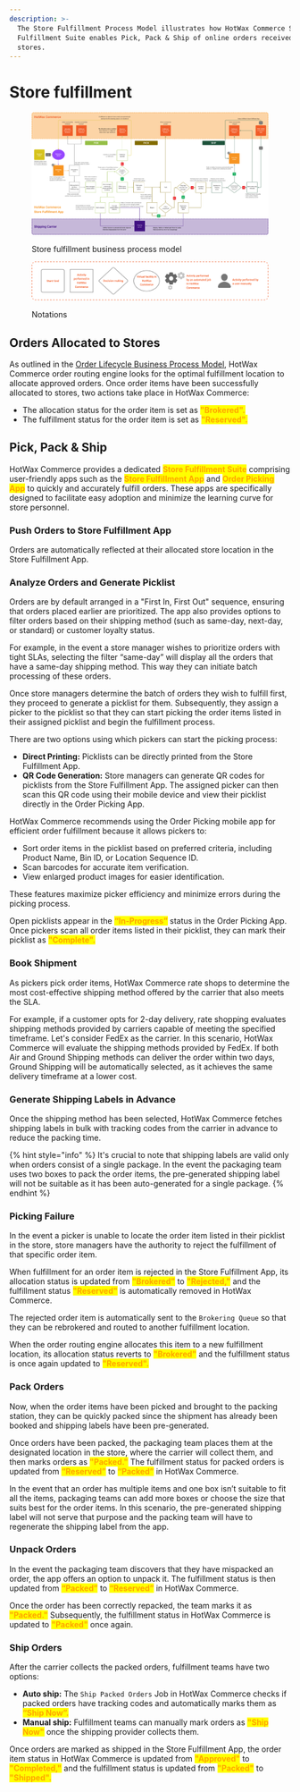 ```yaml
---
description: >-
  The Store Fulfillment Process Model illustrates how HotWax Commerce Store
  Fulfillment Suite enables Pick, Pack & Ship of online orders received at
  stores.
---
```


# Store fulfillment

<figure><img src="../.gitbook/assets/store fulfillment bpm.png" alt=""><figcaption><p>Store fulfillment business process model</p></figcaption></figure>

<figure><img src="../.gitbook/assets/notations.png" alt=""><figcaption><p>Notations</p></figcaption></figure>

## Orders Allocated to Stores

As outlined in the [Order Lifecycle Business Process Model](https://docs.hotwax.co/user-guides/business-process-models/orderlifecycle), HotWax Commerce order routing engine looks for the optimal fulfillment location to allocate approved orders. Once order items have been successfully allocated to stores, two actions take place in HotWax Commerce:

* The allocation status for the order item is set as <mark style="color:orange;">**"Brokered".**</mark>
* The fulfillment status for the order item is set as <mark style="color:orange;">**"Reserved".**</mark>

## Pick, Pack & Ship

HotWax Commerce provides a dedicated <mark style="color:orange;">**Store Fulfillment Suite**</mark> comprising user-friendly apps such as the <mark style="color:orange;">**Store Fulfillment App**</mark> and <mark style="color:orange;">**Order Picking App**</mark> to quickly and accurately fulfill orders. These apps are specifically designed to facilitate easy adoption and minimize the learning curve for store personnel.

### Push Orders to Store Fulfillment App

Orders are automatically reflected at their allocated store location in the Store Fulfillment App.

### Analyze Orders and Generate Picklist

Orders are by default arranged in a "First In, First Out" sequence, ensuring that orders placed earlier are prioritized. The app also provides options to filter orders based on their shipping method (such as same-day, next-day, or standard) or customer loyalty status.

For example, in the event a store manager wishes to prioritize orders with tight SLAs, selecting the filter “same-day” will display all the orders that have a same-day shipping method. This way they can initiate batch processing of these orders.

Once store managers determine the batch of orders they wish to fulfill first, they proceed to generate a picklist for them. Subsequently, they assign a picker to the picklist so that they can start picking the order items listed in their assigned picklist and begin the fulfillment process.

There are two options using which pickers can start the picking process:

* **Direct Printing:** Picklists can be directly printed from the Store Fulfillment App.
* **QR Code Generation:** Store managers can generate QR codes for picklists from the Store Fulfillment App. The assigned picker can then scan this QR code using their mobile device and view their picklist directly in the Order Picking App.

HotWax Commerce recommends using the Order Picking mobile app for efficient order fulfillment because it allows pickers to:

* Sort order items in the picklist based on preferred criteria, including Product Name, Bin ID, or Location Sequence ID.
* Scan barcodes for accurate item verification.
* View enlarged product images for easier identification.

These features maximize picker efficiency and minimize errors during the picking process.

Open picklists appear in the <mark style="color:orange;">**“In-Progress”**</mark> status in the Order Picking App. Once pickers scan all order items listed in their picklist, they can mark their picklist as <mark style="color:orange;">**"Complete".**</mark>

### Book Shipment

As pickers pick order items, HotWax Commerce rate shops to determine the most cost-effective shipping method offered by the carrier that also meets the SLA.

For example, if a customer opts for 2-day delivery, rate shopping evaluates shipping methods provided by carriers capable of meeting the specified timeframe. Let's consider FedEx as the carrier. In this scenario, HotWax Commerce will evaluate the shipping methods provided by FedEx. If both Air and Ground Shipping methods can deliver the order within two days, Ground Shipping will be automatically selected, as it achieves the same delivery timeframe at a lower cost.

### Generate Shipping Labels in Advance

Once the shipping method has been selected, HotWax Commerce fetches shipping labels in bulk with tracking codes from the carrier in advance to reduce the packing time.

{% hint style="info" %}
It's crucial to note that shipping labels are valid only when orders consist of a single package. In the event the packaging team uses two boxes to pack the order items, the pre-generated shipping label will not be suitable as it has been auto-generated for a single package.
{% endhint %}

### Picking Failure

In the event a picker is unable to locate the order item listed in their picklist in the store, store managers have the authority to reject the fulfillment of that specific order item.

When fulfillment for an order item is rejected in the Store Fulfillment App, its allocation status is updated from <mark style="color:orange;">**"Brokered"**</mark> to <mark style="color:orange;">**"Rejected,"**</mark> and the fulfillment status <mark style="color:orange;">**"Reserved"**</mark> is automatically removed in HotWax Commerce.

The rejected order item is automatically sent to the  `Brokering Queue` so that they can be rebrokered and routed to another fulfillment location.

When the order routing engine allocates this item to a new fulfillment location, its allocation status reverts to <mark style="color:orange;">**"Brokered"**</mark> and the fulfillment status is once again updated to <mark style="color:orange;">**"Reserved".**</mark>

### Pack Orders

Now, when the order items have been picked and brought to the packing station, they can be quickly packed since the shipment has already been booked and shipping labels have been pre-generated.

Once orders have been packed, the packaging team places them at the designated location in the store, where the carrier will collect them, and then marks orders as <mark style="color:orange;">**"Packed."**</mark> The fulfillment status for packed orders is updated from <mark style="color:orange;">**“Reserved”**</mark> to <mark style="color:orange;">**“Packed”**</mark> in HotWax Commerce.

In the event that an order has multiple items and one box isn’t suitable to fit all the items, packaging teams can add more boxes or choose the size that suits best for the order items. In this scenario, the pre-generated shipping label will not serve that purpose and the packing team will have to regenerate the shipping label from the app.

### Unpack Orders

In the event the packaging team discovers that they have mispacked an order, the app offers an option to unpack it. The fulfillment status is then updated from <mark style="color:orange;">**“Packed”**</mark> to <mark style="color:orange;">**“Reserved”**</mark> in HotWax Commerce.

Once the order has been correctly repacked, the team marks it as <mark style="color:orange;">**"Packed."**</mark> Subsequently, the fulfillment status in HotWax Commerce is updated to <mark style="color:orange;">**"Packed"**</mark> once again.

### Ship Orders

After the carrier collects the packed orders, fulfillment teams have two options:

* **Auto ship:** The `Ship Packed Orders` Job in HotWax Commerce checks if packed orders have tracking codes and automatically marks them as <mark style="color:orange;">**“Ship Now”.**</mark>
* **Manual ship:** Fulfillment teams can manually mark orders as <mark style="color:orange;">**"Ship Now"**</mark> once the shipping provider collects them.

Once orders are marked as shipped in the Store Fulfillment App, the order item status in HotWax Commerce is updated from <mark style="color:orange;">**"Approved"**</mark> to <mark style="color:orange;">**"Completed,"**</mark> and the fulfillment status is updated from <mark style="color:orange;">**"Packed"**</mark> to <mark style="color:orange;">**"Shipped".**</mark>
